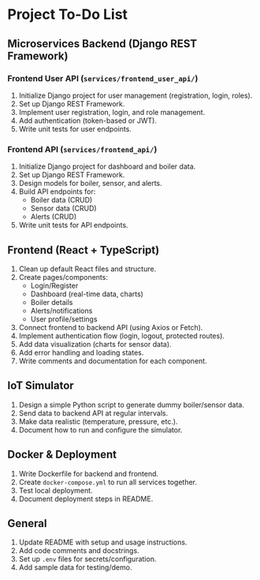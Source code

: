 # Project To-Do List


## Microservices Backend (Django REST Framework)

### Frontend User API (`services/frontend_user_api/`)
1. Initialize Django project for user management (registration, login, roles).
2. Set up Django REST Framework.
3. Implement user registration, login, and role management.
4. Add authentication (token-based or JWT).
5. Write unit tests for user endpoints.

### Frontend API (`services/frontend_api/`)
1. Initialize Django project for dashboard and boiler data.
2. Set up Django REST Framework.
3. Design models for boiler, sensor, and alerts.
4. Build API endpoints for:
   - Boiler data (CRUD)
   - Sensor data (CRUD)
   - Alerts (CRUD)
5. Write unit tests for API endpoints.

## Frontend (React + TypeScript)
1. Clean up default React files and structure.
2. Create pages/components:
   - Login/Register
   - Dashboard (real-time data, charts)
   - Boiler details
   - Alerts/notifications
   - User profile/settings
3. Connect frontend to backend API (using Axios or Fetch).
4. Implement authentication flow (login, logout, protected routes).
5. Add data visualization (charts for sensor data).
6. Add error handling and loading states.
7. Write comments and documentation for each component.

## IoT Simulator
1. Design a simple Python script to generate dummy boiler/sensor data.
2. Send data to backend API at regular intervals.
3. Make data realistic (temperature, pressure, etc.).
4. Document how to run and configure the simulator.

## Docker & Deployment
1. Write Dockerfile for backend and frontend.
2. Create `docker-compose.yml` to run all services together.
3. Test local deployment.
4. Document deployment steps in README.

## General
1. Update README with setup and usage instructions.
2. Add code comments and docstrings.
3. Set up `.env` files for secrets/configuration.
4. Add sample data for testing/demo.
